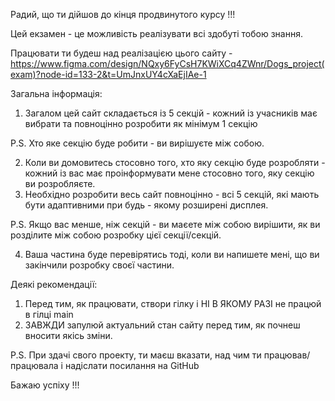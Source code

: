 Радий, що ти дійшов до кінця продвинутого курсу !!!

Цей екзамен - це можливість реалізувати всі здобуті тобою знання.

Працювати ти будеш над реалізацією цього сайту - https://www.figma.com/design/NQxy6FyCsH7KWiXCq4ZWnr/Dogs_project(exam)?node-id=133-2&t=UmJnxUY4cXaEjIAe-1

Загальна інформація:

1. Загалом цей сайт складається із 5 секцій - кожний із учасників має вибрати та повноцінно розробити як мінімум 1 секцію

P.S. Хто яке секцію буде робити - ви вирішуєте між собою.

2. Коли ви домовитесь стосовно того, хто яку секцію буде розробляти - кожний із вас має проінформувати мене стосовно того, яку секцію ви розробляєте.
3. Необхідно розробити весь сайт повноцінно - всі 5 секцій, які мають бути адаптивними при будь - якому розширені дисплея.

P.S. Якщо вас менше, ніж секцій - ви маєете між собою вирішити, як ви розділите між собою розробку цієї секції/секцій.

4. Ваша частина буде перевірятись тоді, коли ви напишете мені, що ви закінчили розробку своєї частини.

Деякі рекомендації:

1. Перед тим, як працювати, створи гілку і НІ В ЯКОМУ РАЗІ  не працюй в гілці main
2. ЗАВЖДИ запулюй актуальний стан сайту перед тим, як почнеш вносити якісь зміни.

P.S. При здачі свого проекту, ти маєш вказати, над чим ти працював/працювала і надіслати посилання на GitHub

Бажаю успіху !!!
